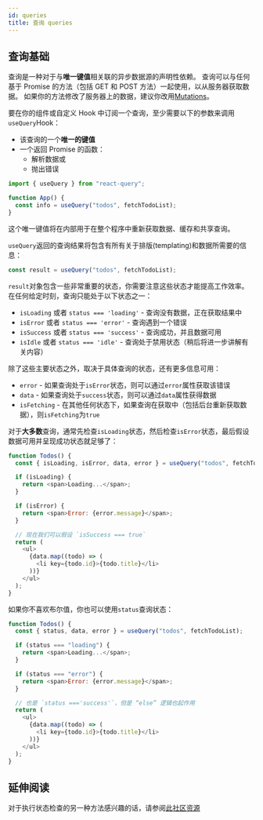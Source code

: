 ```yaml
---
id: queries
title: 查询 queries
---
```


## 查询基础

查询是一种对于与**唯一键值**相关联的异步数据源的声明性依赖。
查询可以与任何基于 Promise 的方法（包括 GET 和 POST 方法）一起使用，以从服务器获取数据。
如果你的方法修改了服务器上的数据，建议你改用[Mutations](https://react-query.tanstack.com/docs/guides/mutations)。

要在你的组件或自定义 Hook 中订阅一个查询，至少需要以下的参数来调用`useQuery`Hook：

- 该查询的一个**唯一的键值**
- 一个返回 Promise 的函数：
  - 解析数据或
  - 抛出错误

```js
import { useQuery } from "react-query";

function App() {
  const info = useQuery("todos", fetchTodoList);
}
```

这个唯一键值将在内部用于在整个程序中重新获取数据、缓存和共享查询。

`useQuery`返回的查询结果将包含有所有关于排版(templating)和数据所需要的信息：

```js
const result = useQuery("todos", fetchTodoList);
```

`result`对象包含一些非常重要的状态，你需要注意这些状态才能提高工作效率。
在任何给定时刻，查询只能处于以下状态之一：

- `isLoading` 或者 `status === 'loading'` - 查询没有数据，正在获取结果中
- `isError` 或者 `status === 'error'` - 查询遇到一个错误
- `isSuccess` 或者 `status === 'success'` - 查询成功，并且数据可用
- `isIdle` 或者 `status === 'idle'` - 查询处于禁用状态（稍后将进一步讲解有关内容）

除了这些主要状态之外，取决于具体查询的状态，还有更多信息可用：

- `error` - 如果查询处于`isError`状态，则可以通过`error`属性获取该错误
- `data` - 如果查询处于`success`状态，则可以通过`data`属性获得数据
- `isFetching` - 在其他任何状态下，如果查询在获取中（包括后台重新获取数据），则`isFetching`为`true`

对于**大多数**查询，通常先检查`isLoading`状态，然后检查`isError`状态，最后假设数据可用并呈现成功状态就足够了：

```js
function Todos() {
  const { isLoading, isError, data, error } = useQuery("todos", fetchTodoList);

  if (isLoading) {
    return <span>Loading...</span>;
  }

  if (isError) {
    return <span>Error: {error.message}</span>;
  }

  // 现在我们可以假设 `isSuccess === true`
  return (
    <ul>
      {data.map((todo) => (
        <li key={todo.id}>{todo.title}</li>
      ))}
    </ul>
  );
}
```

如果你不喜欢布尔值，你也可以使用`status`查询状态：

```js
function Todos() {
  const { status, data, error } = useQuery("todos", fetchTodoList);

  if (status === "loading") {
    return <span>Loading...</span>;
  }

  if (status === "error") {
    return <span>Error: {error.message}</span>;
  }

  // 也是 `status ==='success'`，但是 “else” 逻辑也起作用
  return (
    <ul>
      {data.map((todo) => (
        <li key={todo.id}>{todo.title}</li>
      ))}
    </ul>
  );
}
```

## 延伸阅读

对于执行状态检查的另一种方法感兴趣的话，请参阅[此社区资源](https://react-query.tanstack.com/community/tkdodos-blog#4-status-checks-in-react-query)
